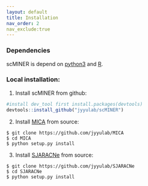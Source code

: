 ```yaml
---
layout: default
title: Installation
nav_order: 2
nav_exclude:true
---
```



### Dependencies
scMINER is depend on [python3](https://www.python.org/downloads/) and [R](https://www.r-project.org/). 

### Local installation: 
1. Install scMINER from github:
```R
#install dev_tool first install.packages(devtools)
devtools::install_github("jyyulab/scMINER") 
```
2. Install [MICA](https://github.com/jyyulab/MICA) from source:
```
$ git clone https://github.com/jyyulab/MICA
$ cd MICA
$ python setup.py install
```
3. Install [SJARACNe](https://github.com/jyyulab/SJARACNe) from source:
```
$ git clone https://github.com/jyyulab/SJARACNe
$ cd SJARACNe
$ python setup.py install
```